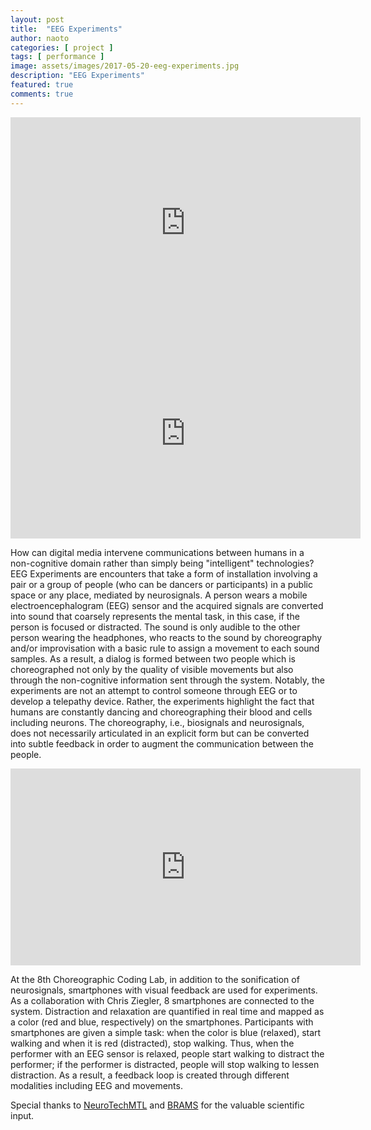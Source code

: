 ```yaml
---
layout: post
title:  "EEG Experiments"
author: naoto
categories: [ project ]
tags: [ performance ]
image: assets/images/2017-05-20-eeg-experiments.jpg
description: "EEG Experiments"
featured: true
comments: true
---
```


<iframe src="https://player.vimeo.com/video/180819415?title=0&byline=0&portrait=0" width="560" height="337" frameborder="0" webkitallowfullscreen mozallowfullscreen allowfullscreen></iframe>

<iframe src="https://player.vimeo.com/video/180880866?title=0&byline=0&portrait=0" width="560" height="337" frameborder="0" webkitallowfullscreen mozallowfullscreen allowfullscreen></iframe>

How can digital media intervene communications between humans in a non-cognitive domain rather than simply being "intelligent" technologies? EEG Experiments are encounters that take a form of installation involving a pair or a group of people (who can be dancers or participants) in a public space or any place, mediated by neurosignals. A person wears a mobile electroencephalogram (EEG) sensor and the acquired signals are converted into sound that coarsely represents the mental task, in this case, if the person is focused or distracted. The sound is only audible to the other person wearing the headphones, who reacts to the sound by choreography and/or improvisation with a basic rule to assign a movement to each sound samples. As a result, a dialog is formed between two people which is choreographed not only by the quality of visible movements but also through the non-cognitive information sent through the system. Notably, the experiments are not an attempt to control someone through EEG or to develop a telepathy device. Rather, the experiments highlight the fact that humans are constantly dancing and choreographing their blood and cells including neurons. The choreography, i.e., biosignals and neurosignals, does not necessarily articulated in an explicit form but can be converted into subtle feedback in order to augment the communication between the people.

<iframe src="https://player.vimeo.com/video/218321268?title=0&byline=0&portrait=0" width="560" height="315" frameborder="0" webkitallowfullscreen mozallowfullscreen allowfullscreen></iframe>

At the 8th Choreographic Coding Lab, in addition to the sonification of neurosignals, smartphones with visual feedback are used for experiments. As a collaboration with Chris Ziegler, 8 smartphones are connected to the system. Distraction and relaxation are quantified in real time and mapped as a color (red and blue, respectively) on the smartphones. Participants with smartphones are given a simple task: when the color is blue (relaxed), start walking and when it is red (distracted), stop walking. Thus, when the performer with an EEG sensor is relaxed, people start walking to distract the performer; if the performer is distracted, people will stop walking to lessen distraction. As a result, a feedback loop is created through different modalities including EEG and movements.

Special thanks to <a href="http://neurotechx.com/" target="_blank">NeuroTechMTL</a> and <a href="http://www.brams.org/" target="_blank">BRAMS</a> for the valuable scientific input.

